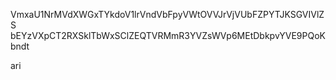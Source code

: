 VmxaU1NrMVdXWGxTYkdoV1lrVndVbFpyVWtOVVJrVjVUbFZPYTJKSGVIVlZS
bEYzVXpCT2RXSklTbWxSClZEQTVRMmR3YVZsWVp6MEtDbkpvYVE9PQoKbndt

ari